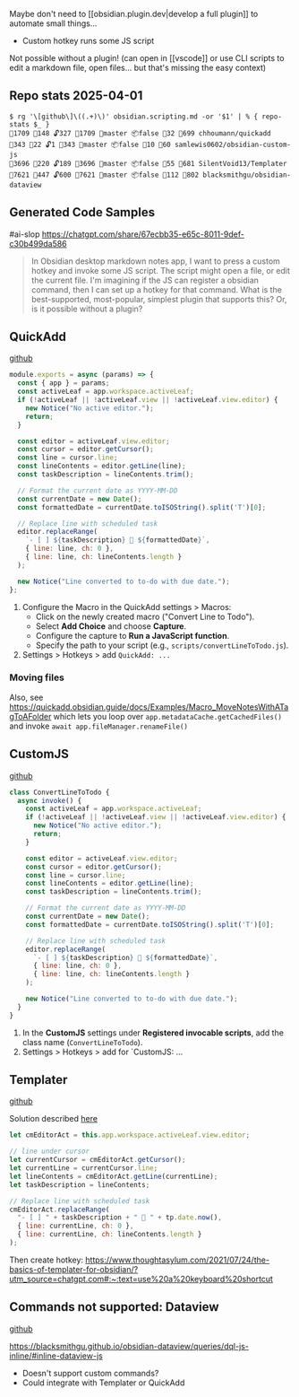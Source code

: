 Maybe don't need to [[obsidian.plugin.dev|develop a full plugin]] to automate small things... 
- Custom hotkey runs some JS script

Not possible without a plugin!
(can open in [[vscode]] or use CLI scripts to edit a markdown file, open files... but that's missing the easy context)
## Repo stats 2025-04-01
```pwsh
$ rg '\[github\]\((.+)\)' obsidian.scripting.md -or '$1' | % { repo-stats $_ }
🌟1709 🍴148 🔓327 👀1709 🔖master 📦false 👥32 📌699 chhoumann/quickadd
🌟343 🍴22 🔓1 👀343 🔖master 📦false 👥10 📌60 samlewis0602/obsidian-custom-js
🌟3696 🍴220 🔓189 👀3696 🔖master 📦false 👥55 📌681 SilentVoid13/Templater
🌟7621 🍴447 🔓600 👀7621 🔖master 📦false 👥112 📌802 blacksmithgu/obsidian-dataview
```
## Generated Code Samples
#ai-slop https://chatgpt.com/share/67ecbb35-e65c-8011-9def-c30b499da586
>In Obsidian desktop markdown notes app, I want to press a custom hotkey and invoke some JS script. The script might open a file, or edit the current file. I'm imagining if the JS can register a obsidian command, then I can set up a hotkey for that command.
>What is the best-supported, most-popular, simplest plugin that supports this? Or, is it possible without a plugin?
## QuickAdd
[github](https://github.com/chhoumann/quickadd)
```js
module.exports = async (params) => {
  const { app } = params;
  const activeLeaf = app.workspace.activeLeaf;
  if (!activeLeaf || !activeLeaf.view || !activeLeaf.view.editor) {
    new Notice("No active editor.");
    return;
  }

  const editor = activeLeaf.view.editor;
  const cursor = editor.getCursor();
  const line = cursor.line;
  const lineContents = editor.getLine(line);
  const taskDescription = lineContents.trim();

  // Format the current date as YYYY-MM-DD
  const currentDate = new Date();
  const formattedDate = currentDate.toISOString().split('T')[0];

  // Replace line with scheduled task
  editor.replaceRange(
    `- [ ] ${taskDescription} 📅 ${formattedDate}`,
    { line: line, ch: 0 },
    { line: line, ch: lineContents.length }
  );

  new Notice("Line converted to to-do with due date.");
};
```
1. Configure the Macro in the QuickAdd settings > Macros:​
    - Click on the newly created macro ("Convert Line to Todo").​
    - Select **Add Choice** and choose **Capture**.​
    - Configure the capture to **Run a JavaScript function**.​
    - Specify the path to your script (e.g., `scripts/convertLineToTodo.js`).​
2. Settings > Hotkeys > add `QuickAdd: ...`

### Moving files
Also, see https://quickadd.obsidian.guide/docs/Examples/Macro_MoveNotesWithATagToAFolder which lets you loop over `app.metadataCache.getCachedFiles()` and invoke `await app.fileManager.renameFile()`
## CustomJS
[github](https://github.com/samlewis0602/obsidian-custom-js)

```js
class ConvertLineToTodo {
  async invoke() {
    const activeLeaf = app.workspace.activeLeaf;
    if (!activeLeaf || !activeLeaf.view || !activeLeaf.view.editor) {
      new Notice("No active editor.");
      return;
    }

    const editor = activeLeaf.view.editor;
    const cursor = editor.getCursor();
    const line = cursor.line;
    const lineContents = editor.getLine(line);
    const taskDescription = lineContents.trim();

    // Format the current date as YYYY-MM-DD
    const currentDate = new Date();
    const formattedDate = currentDate.toISOString().split('T')[0];

    // Replace line with scheduled task
    editor.replaceRange(
      `- [ ] ${taskDescription} 📅 ${formattedDate}`,
      { line: line, ch: 0 },
      { line: line, ch: lineContents.length }
    );

    new Notice("Line converted to to-do with due date.");
  }
}

```
1. In the **CustomJS** settings under **Registered invocable scripts**, add the class name (`ConvertLineToTodo`).​
2. Settings > Hotkeys > add for `CustomJS: ...
## Templater
[github](https://github.com/SilentVoid13/Templater)

Solution described [here](https://www.reddit.com/r/ObsidianMD/comments/uf4t82/templater_script_to_convert_current_line_to_a/?utm_source=chatgpt.com)
```js
let cmEditorAct = this.app.workspace.activeLeaf.view.editor;

// line under cursor
let currentCursor = cmEditorAct.getCursor();
let currentLine = currentCursor.line;
let lineContents = cmEditorAct.getLine(currentLine);
let taskDescription = lineContents;

// Replace line with scheduled task
cmEditorAct.replaceRange(
  "- [ ] " + taskDescription + " 📅 " + tp.date.now(),
  { line: currentLine, ch: 0 },
  { line: currentLine, ch: lineContents.length }
);
```
Then create hotkey: https://www.thoughtasylum.com/2021/07/24/the-basics-of-templater-for-obsidian/?utm_source=chatgpt.com#:~:text=use%20a%20keyboard%20shortcut
## Commands not supported: Dataview
[github](https://github.com/blacksmithgu/obsidian-dataview)

https://blacksmithgu.github.io/obsidian-dataview/queries/dql-js-inline/#inline-dataview-js
- Doesn't support custom commands?
- Could integrate with Templater or QuickAdd

